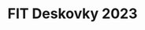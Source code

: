 ---
title: "FIT Deskovky 2023"
layout: event
categories:
  - Deskovky
  - Akce
tags:
  - Deskovky
  - Akce
img: "/assets/images/event/fit-deskovky-23.jpg"
---